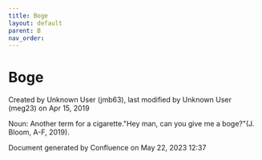 ```yaml
---
title: Boge
layout: default
parent: B
nav_order:
---
```


# Boge

Created by  Unknown User (jmb63), last modified by  Unknown User (meg23) on Apr 15, 2019

Noun: Another term for a cigarette.&quot;Hey man, can you give me a boge?&quot;(J. Bloom, A-F, 2019).

Document generated by Confluence on May 22, 2023 12:37


